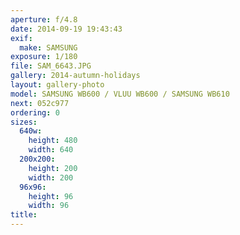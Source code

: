 ```yaml
---
aperture: f/4.8
date: 2014-09-19 19:43:43
exif:
  make: SAMSUNG
exposure: 1/180
file: SAM_6643.JPG
gallery: 2014-autumn-holidays
layout: gallery-photo
model: SAMSUNG WB600 / VLUU WB600 / SAMSUNG WB610
next: 052c977
ordering: 0
sizes:
  640w:
    height: 480
    width: 640
  200x200:
    height: 200
    width: 200
  96x96:
    height: 96
    width: 96
title: 
---
```

